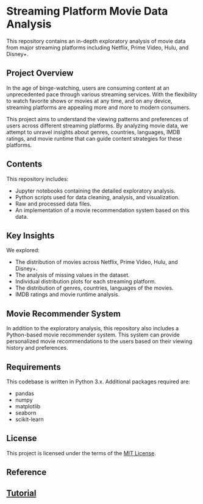 # Streaming Platform Movie Data Analysis

This repository contains an in-depth exploratory analysis of movie data from major streaming platforms including Netflix, Prime Video, Hulu, and Disney+. 

## Project Overview

In the age of binge-watching, users are consuming content at an unprecedented pace through various streaming services. With the flexibility to watch favorite shows or movies at any time, and on any device, streaming platforms are appealing more and more to modern consumers. 

This project aims to understand the viewing patterns and preferences of users across different streaming platforms. By analyzing movie data, we attempt to unravel insights about genres, countries, languages, IMDB ratings, and movie runtime that can guide content strategies for these platforms.

## Contents

This repository includes:

- Jupyter notebooks containing the detailed exploratory analysis.
- Python scripts used for data cleaning, analysis, and visualization.
- Raw and processed data files.
- An implementation of a movie recommendation system based on this data.

## Key Insights

We explored:

- The distribution of movies across Netflix, Prime Video, Hulu, and Disney+.
- The analysis of missing values in the dataset.
- Individual distribution plots for each streaming platform.
- The distribution of genres, countries, languages of the movies.
- IMDB ratings and movie runtime analysis.

## Movie Recommender System

In addition to the exploratory analysis, this repository also includes a Python-based movie recommender system. This system can provide personalized movie recommendations to the users based on their viewing history and preferences.

## Requirements

This codebase is written in Python 3.x. Additional packages required are:

- pandas
- numpy
- matplotlib
- seaborn
- scikit-learn



## License

This project is licensed under the terms of the [MIT License](/LICENSE).

## Reference
[Tutorial](https://www.datacamp.com/tutorial/streaming-platform-analysis)
---


